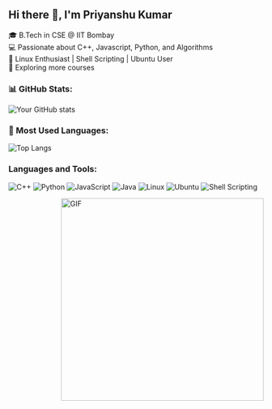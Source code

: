 ## Hi there 👋, I'm Priyanshu Kumar
🎓 B.Tech in CSE @ IIT Bombay  
💻 Passionate about C++, Javascript, Python, and Algorithms  
🐧 Linux Enthusiast | Shell Scripting | Ubuntu User  
🚀 Exploring more courses

<!--
**Priyanshu-511/Priyanshu-511** is a ✨ _special_ ✨ repository because its `README.md` (this file) appears on your GitHub profile.

Here are some ideas to get you started:

- 🔭 I’m currently working on ...
- 🌱 I’m currently learning ...
- 👯 I’m looking to collaborate on ...
- 🤔 I’m looking for help with ...
- 💬 Ask me about ...
- 📫 How to reach me: ...
- 😄 Pronouns: ...
- ⚡ Fun fact: ...
-->

### 📊 GitHub Stats:
![Your GitHub stats](https://github-readme-stats.vercel.app/api?username=your-github-username&show_icons=true&theme=dark)

### 🚀 Most Used Languages:
![Top Langs](https://github-readme-stats.vercel.app/api/top-langs/?username=your-github-username&layout=compact&theme=dark)


### Languages and Tools:
![C++](https://img.shields.io/badge/C++-00599C?style=for-the-badge&logo=c%2B%2B&logoColor=white)
![Python](https://img.shields.io/badge/Python-3776AB?style=for-the-badge&logo=python&logoColor=white)
![JavaScript](https://img.shields.io/badge/JavaScript-F7DF1E?style=for-the-badge&logo=javascript&logoColor=black)
![Java](https://img.shields.io/badge/Java-007396?style=for-the-badge&logo=java&logoColor=white)
![Linux](https://img.shields.io/badge/Linux-FCC624?style=for-the-badge&logo=linux&logoColor=black)
![Ubuntu](https://img.shields.io/badge/Ubuntu-E95420?style=for-the-badge&logo=ubuntu&logoColor=white)
![Shell Scripting](https://img.shields.io/badge/Shell_Scripting-121011?style=for-the-badge&logo=gnu-bash&logoColor=white)

<img align="right" alt="GIF" src="https://media.tenor.com/usffC_4nBswAAAAM/beavis-beavis-and-butthead.gif" width="400px"/>
